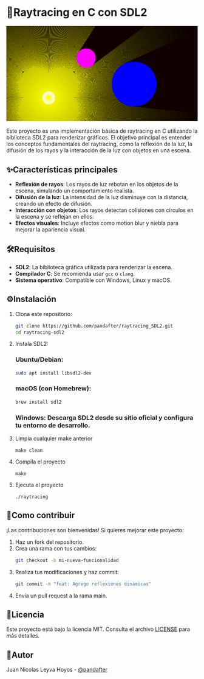 # 🚀Raytracing en C con SDL2

![Demo del proyecto](demo.png)

Este proyecto es una implementación básica de raytracing en C utilizando la biblioteca SDL2 para renderizar gráficos. El objetivo principal es entender los conceptos fundamentales del raytracing, como la reflexión de la luz, la difusión de los rayos y la interacción de la luz con objetos en una escena.

## ✨Características principales
- **Reflexión de rayos**: Los rayos de luz rebotan en los objetos de la escena, simulando un comportamiento realista.
- **Difusión de la luz**: La intensidad de la luz disminuye con la distancia, creando un efecto de difusión.
- **Interacción con objetos**: Los rayos detectan colisiones con círculos en la escena y se reflejan en ellos.
- **Efectos visuales**: Incluye efectos como motion blur y niebla para mejorar la apariencia visual.

## 🛠️Requisitos
- **SDL2**: La biblioteca gráfica utilizada para renderizar la escena.
- **Compilador C**: Se recomienda usar `gcc` o `clang`.
- **Sistema operativo**: Compatible con Windows, Linux y macOS.

## ⚙️Instalación
1. Clona este repositorio:
   ```bash
   git clone https://github.com/pandafter/raytracing_SDL2.git
   cd raytracing-sdl2
   ```
2. Instala SDL2:
    ### Ubuntu/Debian:
    ```bash
    sudo apt install libsdl2-dev
    ```
    ### macOS (con Homebrew):
    ```bash
    brew install sdl2
    ```
    ### Windows: Descarga SDL2 desde su sitio oficial y configura tu entorno de desarrollo.

3. Limpia cualquier make anterior
    ```wsl/bash
    make clean
    ```
4. Compila el proyecto
    ```wsl/bash
    make
    ```
5. Ejecuta el proyecto
    ```wsl/bash
    ./raytracing
    ```
## 🤝Como contribuir
¡Las contribuciones son bienvenidas! Si quieres mejorar este proyecto:
1. Haz un fork del repositorio.
2. Crea una rama con tus cambios:
    ```bash
    git checkout -b mi-nueva-funcionalidad
    ```
3. Realiza tus modificaciones y haz commit:
    ```bash
    git commit -m "feat: Agrego reflexiones dinámicas"
    ```
4. Envía un pull request a la rama main.


## 📄Licencia
Este proyecto está bajo la licencia MIT. Consulta el archivo [LICENSE](LICENCE.md) para más detalles.


## 👤Autor
Juan Nicolas Leyva Hoyos - [@pandafter](https://github.com/pandafter)

